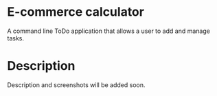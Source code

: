 # E-commerce calculator
A command line ToDo application that allows a user to add and manage tasks.

# Description
Description and screenshots will be added soon.